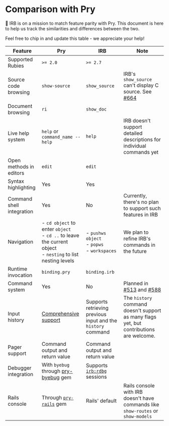 # Comparison with Pry

👋 IRB is on a mission to match feature parity with Pry. This document is here to help us track the similarities and differences between the two.

Feel free to chip in and update this table - we appreciate your help!

| Feature                   | Pry                                                                                                                  | IRB                                                                            | Note                                                                                                         |
| ------------------------- | -------------------------------------------------------------------------------------------------------------------- | ------------------------------------------------------------------------------ | ------------------------------------------------------------------------------------------------------------ |
| Supported Rubies          | `>= 2.0`                                                                                                             | `>= 2.7`                                                                       |                                                                                                              |
| Source code browsing      | `show-source`                                                                                                        | `show_source`                                                                  | IRB's `show_source` can't display C source. See [#664](https://github.com/ruby/irb/issues/664)               |
| Document browsing         | `ri`                                                                                                                 | `show_doc`                                                                     |                                                                                                              |
| Live help system          | `help` or `command_name --help`                                                                                      | `help`                                                                         | IRB doesn't support detailed descriptions for individual commands yet                                        |
| Open methods in editors   | `edit`                                                                                                               | `edit`                                                                         |                                                                                                              |
| Syntax highlighting       | Yes                                                                                                                  | Yes                                                                            |                                                                                                              |
| Command shell integration | Yes                                                                                                                  | No                                                                             | Currently, there's no plan to support such features in IRB                                                   |
| Navigation                | - `cd object` to enter `object` <br/> - `cd ..` to leave the current object <br/> - `nesting` to list nesting levels | - `pushws object` <br/> - `popws` <br/> - `workspaces`                         | We plan to refine IRB's commands in the future                                                               |
| Runtime invocation        | `binding.pry`                                                                                                        | `binding.irb`                                                                  |                                                                                                              |
| Command system            | Yes                                                                                                                  | No                                                                             | Planned in [#513](https://github.com/ruby/irb/issues/513) and [#588](https://github.com/ruby/irb/issues/588) |
| Input history             | [Comprehensive support](https://github.com/pry/pry/wiki/History)                                                     | Supports retrieving previous input and the `history` command                   | The `history` command doesn't support as many flags yet, but contributions are welcome.                      |
| Pager support             | Command output and return value                                                                                      | Command output and return value                                                |                                                                                                              |
| Debugger integration      | With `byebug` through [pry-byebug](https://github.com/deivid-rodriguez/pry-byebug) gem                               | Supports [`irb:rdbg`](https://github.com/ruby/irb#debugging-with-irb) sessions |                                                                                                              |
| Rails console             | Through [`pry-rails`](https://github.com/pry/pry-rails) gem                                                          | Rails' default                                                                 | Rails console with IRB doesn't have commands like `show-routes` or `show-models`                             |
